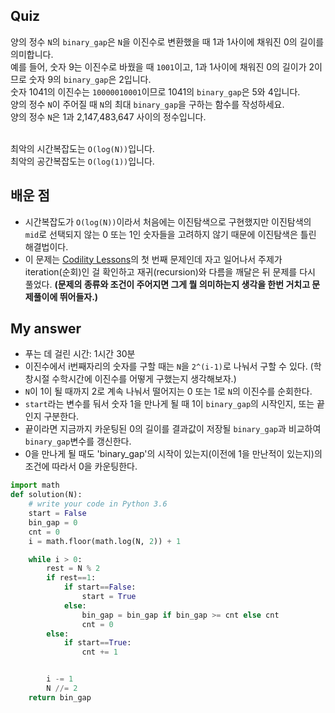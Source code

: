## Quiz
양의 정수 `N`의 `binary_gap`은 `N`을 이진수로 변환했을 때 1과 1사이에 채워진 0의 길이를 의미합니다.<br>
예를 들어, 숫자 9는 이진수로 바꿨을 때 `1001`이고, 1과 1사이에 채워진 0의 길이가 2이므로 숫자 9의 `binary_gap`은 2입니다.<br>
숫자 1041의 이진수는 `10000010001`이므로 1041의 `binary_gap`은 5와 4입니다.<br>
양의 정수 `N`이 주어질 때 `N`의 최대 `binary_gap`을 구하는 함수를 작성하세요.<br>
양의 정수 `N`은 1과 2,147,483,647 사이의 정수입니다.<br><br>

최악의 시간복잡도는 `O(log(N))`입니다.<br>
최악의 공간복잡도는 `O(log(1))`입니다.<br>

## 배운 점
* 시간복잡도가 `O(log(N))`이라서 처음에는 이진탐색으로 구현했지만 이진탐색의 `mid`로 선택되지 않는 0 또는 1인 숫자들을 고려하지 않기 때문에
  이진탐색은 틀린 해결법이다.
* 이 문제는 [Codility Lessons](https://app.codility.com/programmers/lessons/1-iterations/)의 첫 번째 문제인데 자고 일어나서 주제가 iteration(순회)인 걸 확인하고 재귀(recursion)와 다름을 깨달은 뒤 
문제를 다시 풀었다. **(문제의 종류와 조건이 주어지면 그게 뭘 의미하는지 생각을 한번 거치고 문제풀이에 뛰어들자.)**

## My answer
* 푸는 데 걸린 시간: 1시간 30분
* 이진수에서 i번째자리의 숫자를 구할 때는 `N`을 `2^(i-1)`로 나눠서 구할 수 있다. (학창시절 수학시간에 이진수를 어떻게 구했는지 생각해보자.)
* `N`이 1이 될 때까지 2로 계속 나눠서 떨어지는 0 또는 1로 `N`의 이진수를 순회한다. 
* `start`라는 변수를 둬서 숫자 1을 만나게 될 때 1이 `binary_gap`의 시작인지, 또는 끝인지 구분한다.
* 끝이라면 지금까지 카운팅된 0의 길이를 결과값이 저장될 `binary_gap`과 비교하여 `binary_gap`변수를 갱신한다.
* 0을 만나게 될 때도 'binary_gap'의 시작이 있는지(이전에 1을 만난적이 있는지)의 조건에 따라서 0을 카운팅한다. 

```python
import math
def solution(N):
    # write your code in Python 3.6
    start = False
    bin_gap = 0
    cnt = 0
    i = math.floor(math.log(N, 2)) + 1

    while i > 0:
        rest = N % 2
        if rest==1:
            if start==False:
                start = True
            else:
                bin_gap = bin_gap if bin_gap >= cnt else cnt
                cnt = 0               
        else:
            if start==True:
                cnt += 1


        i -= 1
        N //= 2
    return bin_gap

```

